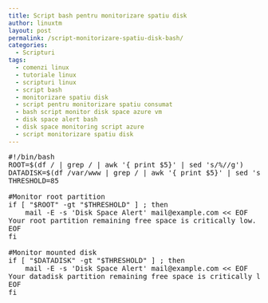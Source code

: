 ```yaml
---
title: Script bash pentru monitorizare spatiu disk
author: linuxtm
layout: post
permalink: /script-monitorizare-spatiu-disk-bash/
categories:
  - Scripturi
tags:
  - comenzi linux
  - tutoriale linux
  - scripturi linux
  - script bash
  - monitorizare spatiu disk
  - script pentru monitorizare spatiu consumat
  - bash script monitor disk space azure vm
  - disk space alert bash
  - disk space monitoring script azure
  - script monitorizare spatiu disk
---
```


<pre>
#!/bin/bash
ROOT=$(df / | grep / | awk '{ print $5}' | sed 's/%//g')
DATADISK=$(df /var/www | grep / | awk '{ print $5}' | sed 's/%//g')
THRESHOLD=85

#Monitor root partition
if [ "$ROOT" -gt "$THRESHOLD" ] ; then
    mail -E -s 'Disk Space Alert' mail@example.com << EOF
Your root partition remaining free space is critically low. Used: $ROOT%
EOF
fi

#Monitor mounted disk
if [ "$DATADISK" -gt "$THRESHOLD" ] ; then
    mail -E -s 'Disk Space Alert' mail@example.com << EOF
Your datadisk partition remaining free space is critically low. Used: $DATADISK%
EOF
fi

</pre>

